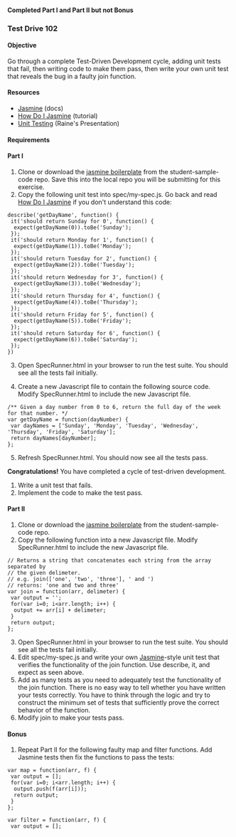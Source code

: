 #### Completed Part I and Part II but not Bonus

### Test Drive 102

#### Objective
Go through a complete Test-Driven Development cycle, adding unit tests that fail, then writing code to make them pass, then write your own unit test that reveals the bug in a faulty join function.

#### Resources
* [Jasmine](http://pivotal.github.io/jasmine) (docs)
* [How Do I Jasmine](http://evanhahn.com/how-do-i-jasmine) (tutorial)
* [Unit Testing](https://slid.es/rainelourie/unit-testing/fullscreen) (Raine's Presentation)

#### Requirements

#### Part I

1. Clone or download the [jasmine boilerplate](https://github.com/RefactorU/student-sample-code/tree/master/jasmine) from the student-sample-code repo. Save this into the local repo you will be submitting for this exercise.
2. Copy the following unit test into spec/my-spec.js. Go back and read [How Do I Jasmine](http://evanhahn.com/how-do-i-jasmine) if you don't understand this code:

  ```
  describe('getDayName', function() {
   it('should return Sunday for 0', function() {
    expect(getDayName(0)).toBe('Sunday');
   });
   it('should return Monday for 1', function() {
    expect(getDayName(1)).toBe('Monday');
   });
   it('should return Tuesday for 2', function() {
    expect(getDayName(2)).toBe('Tuesday');
   });
   it('should return Wednesday for 3', function() {
    expect(getDayName(3)).toBe('Wednesday');
   });
   it('should return Thursday for 4', function() {
    expect(getDayName(4)).toBe('Thursday');
   });
   it('should return Friday for 5', function() {
    expect(getDayName(5)).toBe('Friday');
   });
   it('should return Saturday for 6', function() {
    expect(getDayName(6)).toBe('Saturday');
   });
  })
  ```
3. Open SpecRunner.html in your browser to run the test suite. You should see all the tests fail initially.

4. Create a new Javascript file to contain the following source code. Modify SpecRunner.html to include the new Javascript file.

  ```
  /** Given a day number from 0 to 6, return the full day of the week for that number. */
  var getDayName = function(dayNumber) {
   var dayNames = ['Sunday', 'Monday', 'Tuesday', 'Wednesday', 'Thursday', 'Friday', 'Saturday'];
   return dayNames[dayNumber];
  };
  ```

5. Refresh SpecRunner.html. You should now see all the tests pass.

  __Congratulations!__ You have completed a cycle of test-driven development.
  1. Write a unit test that fails.
  2. Implement the code to make the test pass.

#### Part II

1. Clone or download the [jasmine boilerplate](https://github.com/RefactorU/student-sample-code/tree/master/jasmine) from the student-sample-code repo.
2. Copy the following function into a new Javascript file. Modify SpecRunner.html to include the new Javascript file.

  ```
  // Returns a string that concatenates each string from the array separated by
  // the given delimeter.
  // e.g. join(['one', 'two', 'three'], ' and ')
  // returns: 'one and two and three'
  var join = function(arr, delimeter) {
   var output = '';
   for(var i=0; i<arr.length; i++) {
    output += arr[i] + delimeter;
   }
   return output;
  };
  ```
3. Open SpecRunner.html in your browser to run the test suite. You should see all the tests fail initially.
4. Edit spec/my-spec.js and write your own [Jasmine](http://pivotal.github.io/jasmine)-style unit test that verifies the functionality of the join function. Use describe, it, and expect as seen above.
5. Add as many tests as you need to adequately test the functionality of the join function. There is no easy way to tell whether you have written your tests correctly. You have to think through the logic and try to construct the minimum set of tests that sufficiently prove the correct behavior of the function.
6. Modify join to make your tests pass.

#### Bonus

1. Repeat Part II for the following faulty map and filter functions. Add Jasmine tests then fix the functions to pass the tests:

  ```
  var map = function(arr, f) {
   var output = [];
   for(var i=0; i<arr.length; i++) {
    output.push(f(arr[i]));
    return output;
   }
  };

  var filter = function(arr, f) {
   var output = [];

